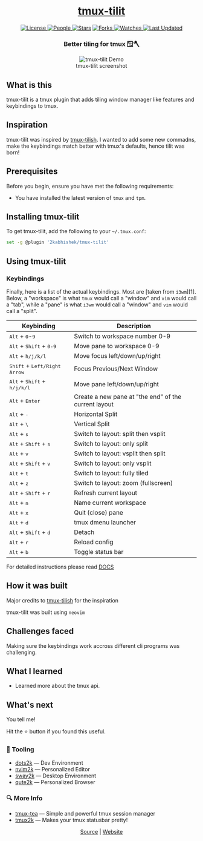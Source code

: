 <div align = "center">

<h1><a href="https://2kabhishek.github.io/tmux-tilit">tmux-tilit</a></h1>

<a href="https://github.com/2KAbhishek/tmux-tilit/blob/main/LICENSE">
<img alt="License" src="https://img.shields.io/github/license/2kabhishek/tmux-tilit?style=flat&color=eee&label="> </a>

<a href="https://github.com/2KAbhishek/tmux-tilit/graphs/contributors">
<img alt="People" src="https://img.shields.io/github/contributors/2kabhishek/tmux-tilit?style=flat&color=ffaaf2&label=People"> </a>

<a href="https://github.com/2KAbhishek/tmux-tilit/stargazers">
<img alt="Stars" src="https://img.shields.io/github/stars/2kabhishek/tmux-tilit?style=flat&color=98c379&label=Stars"></a>

<a href="https://github.com/2KAbhishek/tmux-tilit/network/members">
<img alt="Forks" src="https://img.shields.io/github/forks/2kabhishek/tmux-tilit?style=flat&color=66a8e0&label=Forks"> </a>

<a href="https://github.com/2KAbhishek/tmux-tilit/watchers">
<img alt="Watches" src="https://img.shields.io/github/watchers/2kabhishek/tmux-tilit?style=flat&color=f5d08b&label=Watches"> </a>

<a href="https://github.com/2KAbhishek/tmux-tilit/pulse">
<img alt="Last Updated" src="https://img.shields.io/github/last-commit/2kabhishek/tmux-tilit?style=flat&color=e06c75&label="> </a>

<h3>Better tiling for tmux 🪟🪓</h3>

<figure>
  <img src= "https://dev-to-uploads.s3.amazonaws.com/uploads/articles/3p6b2sqivrf1xajhbh27.jpg" alt="tmux-tilit Demo">
  <br/>
  <figcaption>tmux-tilit screenshot</figcaption>
</figure>

</div>

## What is this

tmux-tilit is a tmux plugin that adds tiling window manager like features and keybindings to tmux.

## Inspiration

tmux-tilit was inspired by [tmux-tilish](https://github.com/jabirali/tmux-tilish).
I wanted to add some new commadns, make the keybindings match better with tmux's defaults, hence tilit was born!

## Prerequisites

Before you begin, ensure you have met the following requirements:

-   You have installed the latest version of `tmux` and `tpm`.

## Installing tmux-tilit

To get tmux-tilit, add the following to your `~/.tmux.conf`:

```bash
set -g @plugin '2kabhishek/tmux-tilit'
```

## Using tmux-tilit

### Keybindings

Finally, here is a list of the actual keybindings. Most are [taken from `i3wm`][1].
Below, a "workspace" is what `tmux` would call a "window" and `vim` would call a "tab",
while a "pane" is what `i3wm` would call a "window" and `vim` would call a "split".

| Keybinding                                             | Description                                          |
| ------------------------------------------------------ | ---------------------------------------------------- |
| <kbd>Alt</kbd> + <kbd>0</kbd>-<kbd>9</kbd>             | Switch to workspace number 0-9                       |
| <kbd>Alt</kbd> + <kbd>Shift</kbd> + <kbd>0-9</kbd>     | Move pane to workspace 0-9                           |
| <kbd>Alt</kbd> + <kbd>h/j/k/l</kbd>                    | Move focus left/down/up/right                        |
| <kbd>Shift</kbd> + <kbd>Left/Right Arrow</kbd>         | Focus Previous/Next Window                           |
| <kbd>Alt</kbd> + <kbd>Shift</kbd> + <kbd>h/j/k/l</kbd> | Move pane left/down/up/right                         |
| <kbd>Alt</kbd> + <kbd>Enter</kbd>                      | Create a new pane at "the end" of the current layout |
| <kbd>Alt</kbd> + <kbd>-</kbd>                          | Horizontal Split                                     |
| <kbd>Alt</kbd> + <kbd>\\</kbd>                         | Vertical Split                                       |
| <kbd>Alt</kbd> + <kbd>s</kbd>                          | Switch to layout: split then vsplit                  |
| <kbd>Alt</kbd> + <kbd>Shift</kbd> + <kbd>s</kbd>       | Switch to layout: only split                         |
| <kbd>Alt</kbd> + <kbd>v</kbd>                          | Switch to layout: vsplit then split                  |
| <kbd>Alt</kbd> + <kbd>Shift</kbd> + <kbd>v</kbd>       | Switch to layout: only vsplit                        |
| <kbd>Alt</kbd> + <kbd>t</kbd>                          | Switch to layout: fully tiled                        |
| <kbd>Alt</kbd> + <kbd>z</kbd>                          | Switch to layout: zoom (fullscreen)                  |
| <kbd>Alt</kbd> + <kbd>Shift</kbd> + <kbd>r</kbd>       | Refresh current layout                               |
| <kbd>Alt</kbd> + <kbd>n</kbd>                          | Name current workspace                               |
| <kbd>Alt</kbd> + <kbd>x</kbd>                          | Quit (close) pane                                    |
| <kbd>Alt</kbd> + <kbd>d</kbd>                          | tmux dmenu launcher                                  |
| <kbd>Alt</kbd> + <kbd>Shift</kbd> + <kbd>d</kbd>       | Detach                                               |
| <kbd>Alt</kbd> + <kbd>r</kbd>                          | Reload config                                        |
| <kbd>Alt</kbd> + <kbd>b</kbd>                          | Toggle status bar                                    |

For detailed instructions please read [DOCS](./DOCS.md)

## How it was built

Major credits to [tmux-tilish](https://github.com/jabirali/tmux-tilish) for the inspiration

tmux-tilit was built using `neovim`

## Challenges faced

Making sure the keybindings work accross different cli programs was challenging.

## What I learned

-   Learned more about the tmux api.

## What's next

You tell me!

Hit the ⭐ button if you found this useful.

### 🧰 Tooling

-   [dots2k](https://github.com/2kabhishek/dots2k) — Dev Environment
-   [nvim2k](https://github.com/2kabhishek/nvim2k) — Personalized Editor
-   [sway2k](https://github.com/2kabhishek/sway2k) — Desktop Environment
-   [qute2k](https://github.com/2kabhishek/qute2k) — Personalized Browser

### 🔍 More Info

-   [tmux-tea](https://github.com/2kabhishek/tmux-tea) — Simple and powerful tmux session manager
-   [tmux2k](https://github.com/2kabhishek/tmux2k) — Makes your tmux statusbar pretty!

<div align="center">

<a href="https://github.com/2KAbhishek/tmux-tilit">Source</a> | <a href="https://2kabhishek.github.io/tmux-tilit">Website</a>

</div>
